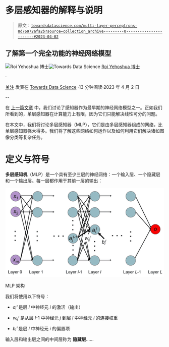 # 多层感知器的解释与说明

> 原文：[`towardsdatascience.com/multi-layer-perceptrons-8d76972afa2b?source=collection_archive---------0-----------------------#2023-04-02`](https://towardsdatascience.com/multi-layer-perceptrons-8d76972afa2b?source=collection_archive---------0-----------------------#2023-04-02)

## 了解第一个完全功能的神经网络模型

[](https://medium.com/@roiyeho?source=post_page-----8d76972afa2b--------------------------------)![Roi Yehoshua 博士](https://medium.com/@roiyeho?source=post_page-----8d76972afa2b--------------------------------)[](https://towardsdatascience.com/?source=post_page-----8d76972afa2b--------------------------------)![Towards Data Science](https://towardsdatascience.com/?source=post_page-----8d76972afa2b--------------------------------) [Roi Yehoshua 博士](https://medium.com/@roiyeho?source=post_page-----8d76972afa2b--------------------------------)

·

[关注](https://medium.com/m/signin?actionUrl=https%3A%2F%2Fmedium.com%2F_%2Fsubscribe%2Fuser%2F3886620c5cf9&operation=register&redirect=https%3A%2F%2Ftowardsdatascience.com%2Fmulti-layer-perceptrons-8d76972afa2b&user=Dr.+Roi+Yehoshua&userId=3886620c5cf9&source=post_page-3886620c5cf9----8d76972afa2b---------------------post_header-----------) 发表在 [Towards Data Science](https://towardsdatascience.com/?source=post_page-----8d76972afa2b--------------------------------) ·13 分钟阅读·2023 年 4 月 2 日[](https://medium.com/m/signin?actionUrl=https%3A%2F%2Fmedium.com%2F_%2Fvote%2Ftowards-data-science%2F8d76972afa2b&operation=register&redirect=https%3A%2F%2Ftowardsdatascience.com%2Fmulti-layer-perceptrons-8d76972afa2b&user=Dr.+Roi+Yehoshua&userId=3886620c5cf9&source=-----8d76972afa2b---------------------clap_footer-----------)

--

[](https://medium.com/m/signin?actionUrl=https%3A%2F%2Fmedium.com%2F_%2Fbookmark%2Fp%2F8d76972afa2b&operation=register&redirect=https%3A%2F%2Ftowardsdatascience.com%2Fmulti-layer-perceptrons-8d76972afa2b&source=-----8d76972afa2b---------------------bookmark_footer-----------)

在 [上一篇文章](https://medium.com/@roiyeho/perceptrons-the-first-neural-network-model-8b3ee4513757) 中，我们讨论了感知器作为最早期的神经网络模型之一。正如我们所看到的，单层感知器在计算能力上有限，因为它们只能解决线性可分的问题。

在本文中，我们将讨论多层感知器（MLP），它们是由多层感知器组成的网络，比单层感知器强大得多。我们将了解这些网络如何运作以及如何利用它们解决诸如图像分类等复杂任务。

# 定义与符号

**多层感知机**（MLP）是一个具有至少三层的神经网络：一个输入层、一个隐藏层和一个输出层。每一层都作用于其前一层的输出：

![](img/a1eb1fbb0ed55fbf175252ae54f14c61.png)

MLP 架构

我们将使用以下符号：

+   *aᵢˡ* 是层 *l* 中神经元 *i* 的激活（输出）

+   *wᵢⱼˡ* 是从层 *l*-1 中神经元 *j* 到层 *l* 中神经元 *i* 的连接权重

+   *bᵢˡ* 是层 *l* 中神经元 *i* 的偏置项

输入层和输出层之间的中间层称为 **隐藏层**……
